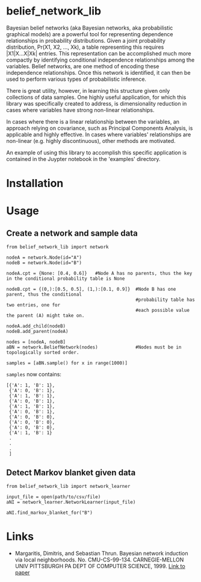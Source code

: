 # belief_network_lib

Bayesian belief networks (aka Bayesian networks, aka probabilistic graphical models) are a powerful tool for representing dependence relationships in probability distributions. Given a joint probability distribution, Pr(X1, X2, ..., Xk), a table representing this requires |X1|X...X|Xk| entries. This representation can be accomplished much more compactly by identifying conditional independence relationships among the variables. Belief networks, are one method of encoding these independence relationships. Once this network is identified, it can then be used to perform various types of probabilistic inference. 

There is great utility, however, in learning this structure given only collections of data samples. One highly useful application, for which this library was specifically created to address, is dimensionality reduction in cases where variables have strong non-linear relationships. 

In cases where there is a linear relationship between the variables, an approach relying on covariance, such as Principal Components Analysis, is applicable and highly effective. In cases where variables' relationships are non-linear (e.g. highly discontinuous), other methods are motivated. 

An example of using this library to accomplish this specific application is contained in the Juypter notebook in the 'examples' directory.

# Installation

# Usage

## Create a network and sample data

~~~~
from belief_network_lib import network

nodeA = network.Node(id="A")
nodeB = network.Node(id="B")

nodeA.cpt = {None: [0.4, 0.6]}   #Node A has no parents, thus the key in the conditional probability table is None

nodeB.cpt = {(0,):[0.5, 0.5], (1,):[0.1, 0.9]}  #Node B has one parent, thus the conditional 
                                                #probability table has two entries, one for
                                                #each possible value the parent (A) might take on.

nodeA.add_child(nodeB)
nodeB.add_parent(nodeA)

nodes = [nodeA, nodeB]
aBN = network.BeliefNetwork(nodes)              #Nodes must be in topologically sorted order.

samples = [aBN.sample() for x in range(1000)]
~~~~

`samples` now contains:

~~~~
[{'A': 1, 'B': 1},
 {'A': 0, 'B': 1},
 {'A': 1, 'B': 1},
 {'A': 0, 'B': 1},
 {'A': 1, 'B': 1},
 {'A': 0, 'B': 1},
 {'A': 0, 'B': 0},
 {'A': 0, 'B': 0},
 {'A': 0, 'B': 0},
 {'A': 1, 'B': 1}
 .
 .
 .
 ]
~~~~

## Detect Markov blanket given data

~~~~
from belief_network_lib import network_learner

input_file = open(path/to/csv/file)
aNI = network_learner.NetworkLearner(input_file)

aNI.find_markov_blanket_for("B")
~~~~

# Links

* Margaritis, Dimitris, and Sebastian Thrun. Bayesian network induction via local neighborhoods. No. CMU-CS-99-134. CARNEGIE-MELLON UNIV PITTSBURGH PA DEPT OF COMPUTER SCIENCE, 1999. [Link to paper](http://www.dtic.mil/dtic/tr/fulltext/u2/a373341.pdf)
